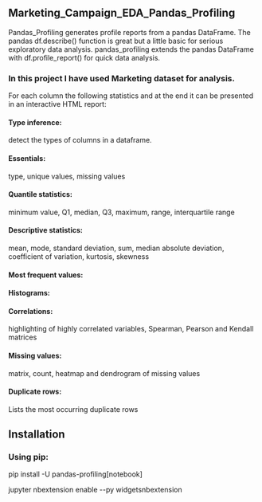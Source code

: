 ## Marketing_Campaign_EDA_Pandas_Profiling

Pandas_Profiling generates profile reports from a pandas DataFrame. The pandas df.describe() function is great but a little basic for serious exploratory data analysis. pandas_profiling extends the pandas DataFrame with df.profile_report() for quick data analysis.

### **In this project I have used Marketing dataset for analysis.**

For each column the following statistics and at the end it can be presented in an interactive HTML report:

#### Type inference: 
detect the types of columns in a dataframe.

#### Essentials: 
type, unique values, missing values

#### Quantile statistics:
minimum value, Q1, median, Q3, maximum, range, interquartile range

#### Descriptive statistics:
mean, mode, standard deviation, sum, median absolute deviation, coefficient of variation, kurtosis, skewness

#### Most frequent values:

#### Histograms:

#### Correlations:
highlighting of highly correlated variables, Spearman, Pearson and Kendall matrices

#### Missing values:
matrix, count, heatmap and dendrogram of missing values

#### Duplicate rows:
Lists the most occurring duplicate rows

## Installation
### Using pip: 
pip install -U pandas-profiling[notebook]

jupyter nbextension enable --py widgetsnbextension
